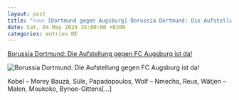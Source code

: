 ```yaml
---
layout: post
title: "🔥🔥🔥 [Dortmund gegen Augsburg] Borussia Dortmund: Die Aufstellung gegen FC Augsburg ist da!"
date: Sat, 04 May 2024 15:00:00 +0200
categories: entries DE
---
```

[Borussia Dortmund: Die Aufstellung gegen FC Augsburg ist da!](https://www.ligainsider.de/borussia-dortmund/14/borussia-dortmund-die-aufstellung-gegen-fc-augsburg-ist-da-357083/)

![Borussia Dortmund: Die Aufstellung gegen FC Augsburg ist da!](https://cdn.ligainsider.de/images/article/team/big/borussia-dortmund-wappen.jpg)

Kobel – Morey Bauzà, Süle, Papadopoulos, Wolf – Nmecha, Reus, Wätjen – Malen, Moukoko, Bynoe-Gittens[…]

